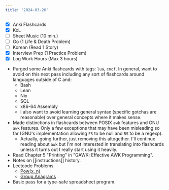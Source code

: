 ```yaml
---
title: "2024-03-20"
---
```


- [x] Anki Flashcards
- [x] KoL
- [ ] Sheet Music (10 min.)
- [ ] Go (1 Life & Death Problem)
- [ ] Korean (Read 1 Story)
- [x] Interview Prep (1 Practice Problem)
- [x] Log Work Hours (Max 3 hours)

* Purged some Anki flashcards with tags: `lua`, `cncf`. In general, want to avoid on this next pass including any sort of flashcards around languages outside of C and:
	* Bash
	* Lean
	* Nix
	* SQL
	* x86-64 Assembly
	* I also want to avoid learning general syntax (specific gotchas are reasonable) over general concepts where it makes sense.
* Made distinctions in flashcards between POSIX `awk` features and GNU `awk` features. Only a few exceptions that may have been misleading so far (GNU's implementation allowing `FS` to be null and `RS` to be a regexp).
	* Actually, going further, just removing this altogether. I'll continue reading about `awk` but I'm not interested in translating into flashcards unless it turns out I really start using it heavily.
* Read Chapter 5 "Printing" in "GAWK: Effective AWK Programming".
* Notes on [[instructions]] history.
* Leetcode Problems
	* [Pow(x, n)](https://leetcode.com/problems/powx-n/)
	* [Group Anagrams](https://leetcode.com/problems/group-anagrams/)
* Basic pass for a type-safe spreadsheet program.
